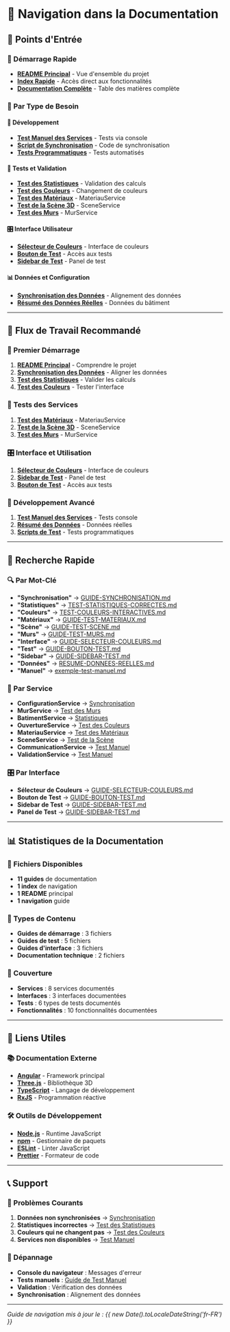 # 🧭 Navigation dans la Documentation

## 📍 Points d'Entrée

### 🚀 Démarrage Rapide
- **[README Principal](../README.md)** - Vue d'ensemble du projet
- **[Index Rapide](../INDEX.md)** - Accès direct aux fonctionnalités
- **[Documentation Complète](./README.md)** - Table des matières complète

### 🎯 Par Type de Besoin

#### 🔧 Développement
- **[Test Manuel des Services](./exemple-test-manuel.md)** - Tests via console
- **[Script de Synchronisation](../synchroniser-donnees.ts)** - Code de synchronisation
- **[Tests Programmatiques](../test-services.ts)** - Tests automatisés

#### 🧪 Tests et Validation
- **[Test des Statistiques](./TEST-STATISTIQUES-CORRECTES.md)** - Validation des calculs
- **[Test des Couleurs](./TEST-COULEURS-INTERACTIVES.md)** - Changement de couleurs
- **[Test des Matériaux](./GUIDE-TEST-MATERIAUX.md)** - MateriauService
- **[Test de la Scène 3D](./GUIDE-TEST-SCENE.md)** - SceneService
- **[Test des Murs](./GUIDE-TEST-MURS.md)** - MurService

#### 🎛️ Interface Utilisateur
- **[Sélecteur de Couleurs](./GUIDE-SELECTEUR-COULEURS.md)** - Interface de couleurs
- **[Bouton de Test](./GUIDE-BOUTON-TEST.md)** - Accès aux tests
- **[Sidebar de Test](./GUIDE-SIDEBAR-TEST.md)** - Panel de test

#### 📊 Données et Configuration
- **[Synchronisation des Données](./GUIDE-SYNCHRONISATION.md)** - Alignement des données
- **[Résumé des Données Réelles](./RESUME-DONNEES-REELLES.md)** - Données du bâtiment

---

## 🔄 Flux de Travail Recommandé

### 🚀 Premier Démarrage
1. **[README Principal](../README.md)** - Comprendre le projet
2. **[Synchronisation des Données](./GUIDE-SYNCHRONISATION.md)** - Aligner les données
3. **[Test des Statistiques](./TEST-STATISTIQUES-CORRECTES.md)** - Valider les calculs
4. **[Test des Couleurs](./TEST-COULEURS-INTERACTIVES.md)** - Tester l'interface

### 🧪 Tests des Services
1. **[Test des Matériaux](./GUIDE-TEST-MATERIAUX.md)** - MateriauService
2. **[Test de la Scène 3D](./GUIDE-TEST-SCENE.md)** - SceneService
3. **[Test des Murs](./GUIDE-TEST-MURS.md)** - MurService

### 🎛️ Interface et Utilisation
1. **[Sélecteur de Couleurs](./GUIDE-SELECTEUR-COULEURS.md)** - Interface de couleurs
2. **[Sidebar de Test](./GUIDE-SIDEBAR-TEST.md)** - Panel de test
3. **[Bouton de Test](./GUIDE-BOUTON-TEST.md)** - Accès aux tests

### 🔧 Développement Avancé
1. **[Test Manuel des Services](./exemple-test-manuel.md)** - Tests console
2. **[Résumé des Données](./RESUME-DONNEES-REELLES.md)** - Données réelles
3. **[Scripts de Test](../test-services.ts)** - Tests programmatiques

---

## 🎯 Recherche Rapide

### 🔍 Par Mot-Clé
- **"Synchronisation"** → [GUIDE-SYNCHRONISATION.md](./GUIDE-SYNCHRONISATION.md)
- **"Statistiques"** → [TEST-STATISTIQUES-CORRECTES.md](./TEST-STATISTIQUES-CORRECTES.md)
- **"Couleurs"** → [TEST-COULEURS-INTERACTIVES.md](./TEST-COULEURS-INTERACTIVES.md)
- **"Matériaux"** → [GUIDE-TEST-MATERIAUX.md](./GUIDE-TEST-MATERIAUX.md)
- **"Scène"** → [GUIDE-TEST-SCENE.md](./GUIDE-TEST-SCENE.md)
- **"Murs"** → [GUIDE-TEST-MURS.md](./GUIDE-TEST-MURS.md)
- **"Interface"** → [GUIDE-SELECTEUR-COULEURS.md](./GUIDE-SELECTEUR-COULEURS.md)
- **"Test"** → [GUIDE-BOUTON-TEST.md](./GUIDE-BOUTON-TEST.md)
- **"Sidebar"** → [GUIDE-SIDEBAR-TEST.md](./GUIDE-SIDEBAR-TEST.md)
- **"Données"** → [RESUME-DONNEES-REELLES.md](./RESUME-DONNEES-REELLES.md)
- **"Manuel"** → [exemple-test-manuel.md](./exemple-test-manuel.md)

### 🎨 Par Service
- **ConfigurationService** → [Synchronisation](./GUIDE-SYNCHRONISATION.md)
- **MurService** → [Test des Murs](./GUIDE-TEST-MURS.md)
- **BatimentService** → [Statistiques](./TEST-STATISTIQUES-CORRECTES.md)
- **OuvertureService** → [Test des Couleurs](./TEST-COULEURS-INTERACTIVES.md)
- **MateriauService** → [Test des Matériaux](./GUIDE-TEST-MATERIAUX.md)
- **SceneService** → [Test de la Scène](./GUIDE-TEST-SCENE.md)
- **CommunicationService** → [Test Manuel](./exemple-test-manuel.md)
- **ValidationService** → [Test Manuel](./exemple-test-manuel.md)

### 🎛️ Par Interface
- **Sélecteur de Couleurs** → [GUIDE-SELECTEUR-COULEURS.md](./GUIDE-SELECTEUR-COULEURS.md)
- **Bouton de Test** → [GUIDE-BOUTON-TEST.md](./GUIDE-BOUTON-TEST.md)
- **Sidebar de Test** → [GUIDE-SIDEBAR-TEST.md](./GUIDE-SIDEBAR-TEST.md)
- **Panel de Test** → [GUIDE-SIDEBAR-TEST.md](./GUIDE-SIDEBAR-TEST.md)

---

## 📊 Statistiques de la Documentation

### 📁 Fichiers Disponibles
- **11 guides** de documentation
- **1 index** de navigation
- **1 README** principal
- **1 navigation** guide

### 📝 Types de Contenu
- **Guides de démarrage** : 3 fichiers
- **Guides de test** : 5 fichiers
- **Guides d'interface** : 3 fichiers
- **Documentation technique** : 2 fichiers

### 🎯 Couverture
- **Services** : 8 services documentés
- **Interfaces** : 3 interfaces documentées
- **Tests** : 6 types de tests documentés
- **Fonctionnalités** : 10 fonctionnalités documentées

---

## 🔗 Liens Utiles

### 📚 Documentation Externe
- **[Angular](https://angular.io/)** - Framework principal
- **[Three.js](https://threejs.org/)** - Bibliothèque 3D
- **[TypeScript](https://www.typescriptlang.org/)** - Langage de développement
- **[RxJS](https://rxjs.dev/)** - Programmation réactive

### 🛠️ Outils de Développement
- **[Node.js](https://nodejs.org/)** - Runtime JavaScript
- **[npm](https://www.npmjs.com/)** - Gestionnaire de paquets
- **[ESLint](https://eslint.org/)** - Linter JavaScript
- **[Prettier](https://prettier.io/)** - Formateur de code

---

## 📞 Support

### 🚀 Problèmes Courants
1. **Données non synchronisées** → [Synchronisation](./GUIDE-SYNCHRONISATION.md)
2. **Statistiques incorrectes** → [Test des Statistiques](./TEST-STATISTIQUES-CORRECTES.md)
3. **Couleurs qui ne changent pas** → [Test des Couleurs](./TEST-COULEURS-INTERACTIVES.md)
4. **Services non disponibles** → [Test Manuel](./exemple-test-manuel.md)

### 🔧 Dépannage
- **Console du navigateur** : Messages d'erreur
- **Tests manuels** : [Guide de Test Manuel](./exemple-test-manuel.md)
- **Validation** : Vérification des données
- **Synchronisation** : Alignement des données

---

*Guide de navigation mis à jour le : {{ new Date().toLocaleDateString('fr-FR') }}*
